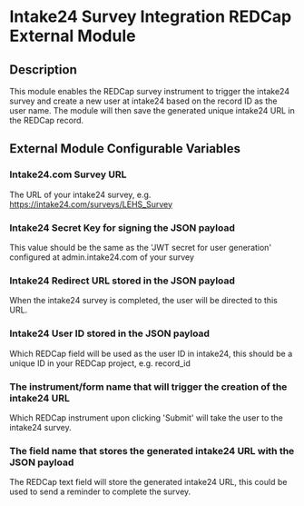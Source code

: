 # Intake24 Survey Integration REDCap External Module

## Description
This module enables the REDCap survey instrument to trigger the intake24 survey and create a new user at intake24 based on the record ID as the user name.
The module will then save the generated unique intake24 URL in the REDCap record.

## External Module Configurable Variables
### Intake24.com Survey URL
The URL of your intake24 survey, e.g. https://intake24.com/surveys/LEHS_Survey
### Intake24 Secret Key for signing the JSON payload
This value should be the same as the 'JWT secret for user generation' configured at admin.intake24.com of your survey
### Intake24 Redirect URL stored in the JSON payload
When the intake24 survey is completed, the user will be directed to this URL.
### Intake24 User ID stored in the JSON payload
Which REDCap field will be used as the user ID in intake24, this should be a unique ID in your REDCap project, e.g. record_id
### The instrument/form name that will trigger the creation of the intake24 URL
Which REDCap instrument upon clicking 'Submit' will take the user to the intake24 survey.
### The field name that stores the generated intake24 URL with the JSON payload
The REDCap text field will store the generated intake24 URL, this could be used to send a reminder to complete the survey.
